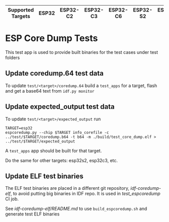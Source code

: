 | Supported Targets | ESP32 | ESP32-C2 | ESP32-C3 | ESP32-C6 | ESP32-S2 | ESP32-S3 |
| ----------------- | ----- | -------- | -------- | -------- | -------- | -------- |

# ESP Core Dump Tests

This test app is used to provide built binaries for the test cases under test folders

## Update coredump.64 test data

To update `test/<target>/coredump.64` build a `test_apps` for a target, flash and get a base64 text from `idf.py monitor`

## Update expected_output test data

To update `test/<target>/expected_output` run

```
TARGET=esp32
espcoredump.py --chip $TARGET info_corefile -c ../test/$TARGET/coredump.b64 -t b64 -m ./build/test_core_dump.elf > ../test/$TARGET/expected_output
```

A `test_apps` app should be built for that target.

Do the same for other targets: esp32s2, esp32c3, etc.

## Update ELF test binaries

The ELF test binaries are placed in a different git repository, _idf-coredump-elf_, to avoid putting big binaries in IDF repo.
It is used in _test_espcoredump_ CI job.

See _idf-coredump-elf/README.md_ to use `build_espcoredump.sh` and generate test ELF binaries
